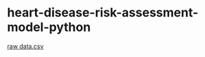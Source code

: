# heart-disease-risk-assessment-model-python
[raw data.csv](https://github.com/user-attachments/files/18462678/raw.data.csv)
